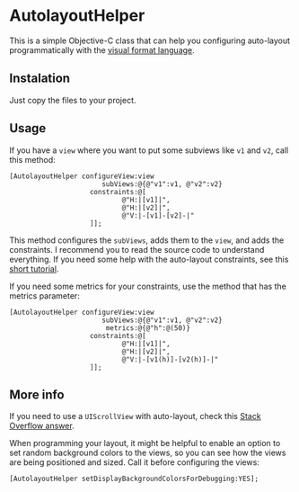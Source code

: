 # AutolayoutHelper

This is a simple Objective-C class that can help you configuring auto-layout programmatically with the [visual format language](https://developer.apple.com/library/ios/documentation/UserExperience/Conceptual/AutolayoutPG/VisualFormatLanguage/VisualFormatLanguage.html).

## Instalation 

Just copy the files to your project.

## Usage

If you have a `view` where you want to put some subviews like `v1` and `v2`, call this method:

    [AutolayoutHelper configureView:view
                           subViews:@{@"v1":v1, @"v2":v2}
                        constraints:@[
                                @"H:|[v1]|",
                                @"H:|[v2]|",
                                @"V:|-[v1]-[v2]-|"
                        ]];

This method configures the `subViews`, adds them to the `view`, and adds the constraints. I recommend you to read the source code to understand everything. If you need some help with the auto-layout constraints, see this [short tutorial](http://www.thinkandbuild.it/learn-to-love-auto-layout-programmatically/).

If you need some metrics for your constraints, use the method that has the metrics parameter:

    [AutolayoutHelper configureView:view
                           subViews:@{@"v1":v1, @"v2":v2}
                            metrics:@{@"h":@(50)}
                        constraints:@[
                                @"H:|[v1]|",
                                @"H:|[v2]|",
                                @"V:|-[v1(h)]-[v2(h)]-|"
                        ]];

## More info

If you need to use a `UIScrollView` with auto-layout, check this [Stack Overflow answer](http://stackoverflow.com/a/16843937/1121497).

When programming your layout, it might be helpful to enable an option to set random background colors to the views, so you can see how the views are being positioned and sized. Call it before configuring the views:

    [AutolayoutHelper setDisplayBackgroundColorsForDebugging:YES];